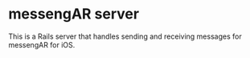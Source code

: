 # messengAR server

This is a Rails server that handles sending and receiving messages for messengAR for iOS.

